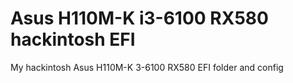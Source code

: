 # Asus H110M-K i3-6100 RX580 hackintosh EFI
My hackintosh Asus H110M-K 3-6100 RX580 EFI folder and config
